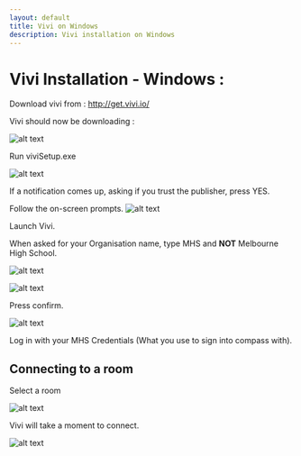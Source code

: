 ```yaml
---
layout: default
title: Vivi on Windows
description: Vivi installation on Windows
---
```


# Vivi Installation - Windows : 

Download vivi from : http://get.vivi.io/


Vivi should now be downloading : 


![alt text][download]


Run viviSetup.exe

![alt text][icon]

If a notification comes up, asking if you trust the publisher, press YES.

Follow the on-screen prompts.
![alt text][installerScreen]

Launch Vivi.

When asked for your Organisation name, type MHS and **NOT** Melbourne High School.

![alt text][badName]

![alt text][goodName]

Press confirm.

![alt text][login]

Log in with your MHS Credentials (What you use to sign into compass with).

## Connecting to a room

Select a room

![alt text][room]

Vivi will take a moment to connect.

![alt text][connect]


[connect]: http://lodash.xyz/i/3yynn.png

[room]: http://lodash.xyz/i/3j2wx.png

[login]: http://lodash.xyz/i/x9p4i.png

[goodName]: http://lodash.xyz/i/9ut6v.png

[badName]: http://lodash.xyz/i/eurn3.png

[installerScreen]: http://lodash.xyz/i/98t3f.png

[icon]:http://lodash.xyz/i/8rwx2.png

[download]:http://lodash.xyz/i/3bw5b.png